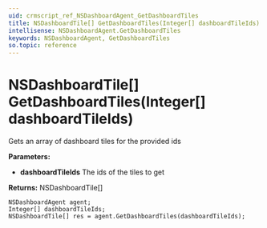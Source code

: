 ```yaml
---
uid: crmscript_ref_NSDashboardAgent_GetDashboardTiles
title: NSDashboardTile[] GetDashboardTiles(Integer[] dashboardTileIds)
intellisense: NSDashboardAgent.GetDashboardTiles
keywords: NSDashboardAgent, GetDashboardTiles
so.topic: reference
---
```


# NSDashboardTile[] GetDashboardTiles(Integer[] dashboardTileIds)

Gets an array of dashboard tiles for the provided ids

**Parameters:**
 - **dashboardTileIds** The ids of the tiles to get

**Returns:** NSDashboardTile[]

```crmscript
NSDashboardAgent agent;
Integer[] dashboardTileIds;
NSDashboardTile[] res = agent.GetDashboardTiles(dashboardTileIds);
```

